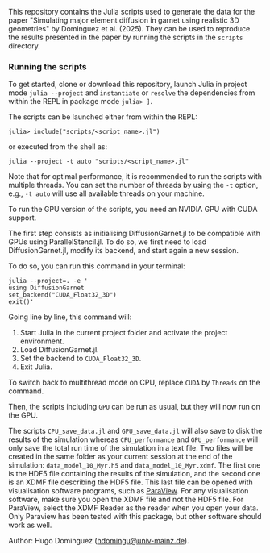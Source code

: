 
This repository contains the Julia scripts used to generate the data for the paper "Simulating major element diffusion in garnet using realistic 3D geometries" by Dominguez et al. (2025). They can be used to reproduce the results presented in the paper by running the scripts in the `scripts` directory.

### Running the scripts

To get started, clone or download this repository, launch Julia in project mode `julia --project` and `instantiate` or `resolve` the dependencies from within the REPL in package mode `julia> ]`.

The scripts can be launched either from within the REPL:
```julia-repl
julia> include("scripts/<script_name>.jl")
```
or executed from the shell as:
```shell
julia --project -t auto "scripts/<script_name>.jl"
```

Note that for optimal performance, it is recommended to run the scripts with multiple threads. You can set the number of threads by using the `-t` option, e.g., `-t auto` will use all available threads on your machine.

To run the GPU version of the scripts, you need an NVIDIA GPU with CUDA support.

The first step consists as initialising DiffusionGarnet.jl to be compatible with GPUs using ParallelStencil.jl. To do so, we first need to load DiffusionGarnet.jl, modify its backend, and start again a new session.

To do so, you can run this command in your terminal:

```
julia --project=. -e '
using DiffusionGarnet
set_backend("CUDA_Float32_3D")
exit()'
```

Going line by line, this command will:
1. Start Julia in the current project folder and activate the project environment.
2. Load DiffusionGarnet.jl.
3. Set the backend to `CUDA_Float32_3D`.
4. Exit Julia.

To switch back to multithread mode on CPU, replace `CUDA` by `Threads` on the command.

Then, the scripts including `GPU` can be run as usual, but they will now run on the GPU.

The scripts `CPU_save_data.jl` and `GPU_save_data.jl` will also save to disk the results of the simulation whereas `CPU_performance` and `GPU_performance` will only save the total run time of the simulation in a text file. Two files will be created in the same folder as your current session at the end of the simulation: `data_model_10_Myr.h5` and `data_model_10_Myr.xdmf`. The first one is the HDF5 file containing the results of the simulation, and the second one is an XDMF file describing the HDF5 file. This last file can be opened with visualisation software programs, such as [ParaView](https://www.paraview.org/). For any visualisation software, make sure you open the XDMF file and not the HDF5 file. For ParaView, select the XDMF Reader as the reader when you open your data. Only Paraview has been tested with this package, but other software should work as well.

Author: Hugo Dominguez (hdomingu@univ-mainz.de).